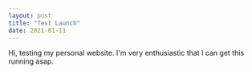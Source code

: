 ```yaml
---
layout: post
title: "Test Launch"
date: 2021-01-11
---
```

Hi, testing my personal website. I'm very enthusiastic that I can get this running asap.
